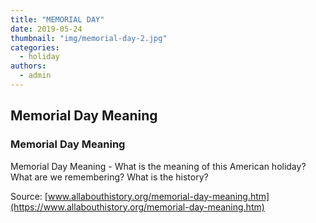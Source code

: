 ```yaml
---
title: "MEMORIAL DAY"
date: 2019-05-24
thumbnail: "img/memorial-day-2.jpg"
categories: 
  - holiday
authors: 
  - admin
---
```


## Memorial Day Meaning

### Memorial Day Meaning

Memorial Day Meaning - What is the meaning of this American holiday? What are we remembering? What is the history?

Source: [www.allabouthistory.org/memorial-day-meaning.htm](https://www.allabouthistory.org/memorial-day-meaning.htm)
